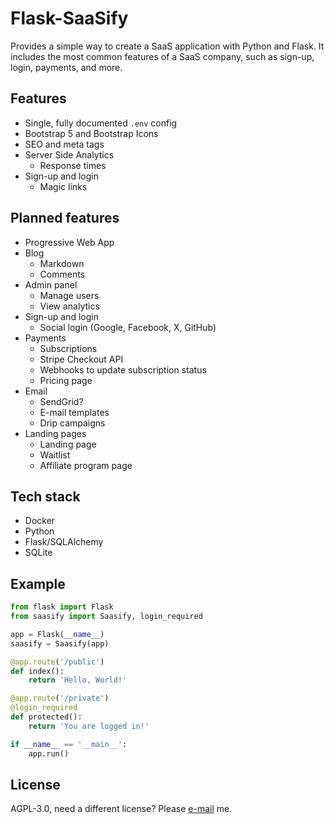 # Flask-SaaSify

Provides a simple way to create a SaaS application with Python and Flask. It includes the most common features of a SaaS company, such as sign-up, login, payments, and more.

## Features
- Single, fully documented `.env` config
- Bootstrap 5 and Bootstrap Icons
- SEO and meta tags
- Server Side Analytics
    - Response times
- Sign-up and login
    - Magic links

## Planned features
- Progressive Web App
- Blog
    - Markdown
    - Comments
- Admin panel
    - Manage users
    - View analytics
- Sign-up and login
    - Social login (Google, Facebook, X, GitHub)
- Payments
    - Subscriptions
    - Stripe Checkout API
    - Webhooks to update subscription status
    - Pricing page
- Email
    - SendGrid?
    - E-mail templates
    - Drip campaigns
- Landing pages
    - Landing page
    - Waitlist
    - Affiliate program page

## Tech stack
- Docker
- Python
- Flask/SQLAlchemy
- SQLite

## Example
```python
from flask import Flask
from saasify import Saasify, login_required

app = Flask(__name__)
saasify = Saasify(app)

@app.route('/public')
def index():
    return 'Hello, World!'

@app.route('/private')
@login_required
def protected():
    return 'You are logged in!'

if __name__ == '__main__':
    app.run()
```

## License
AGPL-3.0, need a different license? Please [e-mail](mailto:vaneijk.koen@gmail.com) me.